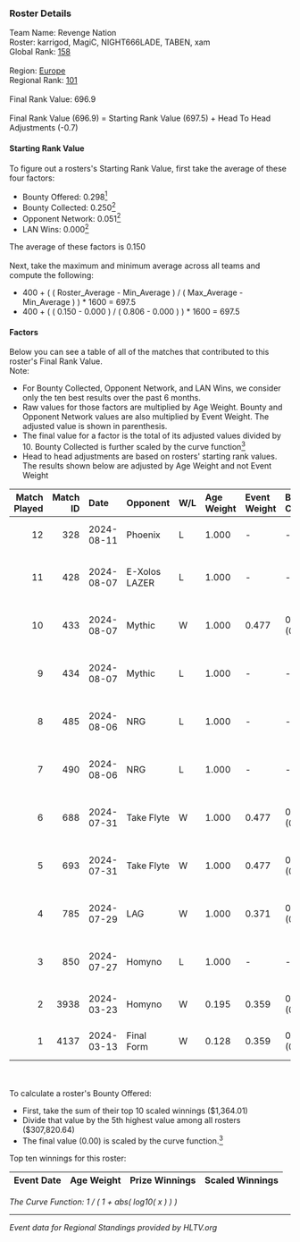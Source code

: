 ### Roster Details<br />
Team Name: Revenge Nation<br />
Roster: karrigod, MagiC, NIGHT666LADE, TABEN, xam<br />
Global Rank: [158](../../standings_global_2024_08_21.md)<br />
<br />
Region: [Europe]( ../../standings_europe_2024_08_21.md)<br />
Regional Rank: [101]( ../../standings_europe_2024_08_21.md)<br />
<br />
Final Rank Value:  696.9<br />
<br />
Final Rank Value (696.9) = Starting Rank Value (697.5) + Head To Head Adjustments (-0.7)<br />

#### Starting Rank Value<br />
To figure out a rosters's Starting Rank Value, first take the average of these four factors:<br />
- Bounty Offered: 0.298[<sup>1</sup>](#table2)
- Bounty Collected: 0.250[<sup>2</sup>](#table1)
- Opponent Network: 0.051[<sup>2</sup>](#table1)
- LAN Wins: 0.000[<sup>2</sup>](#table1)

The average of these factors is 0.150<br />
<br />
Next, take the maximum and minimum average across all teams and compute the following:<br />
- 400 + ( ( Roster_Average - Min_Average ) / ( Max_Average - Min_Average ) ) * 1600 = 697.5
- 400 + ( ( 0.150 - 0.000 ) / ( 0.806 - 0.000 ) ) * 1600 = 697.5


#### Factors<br />
Below you can see a table of all of the matches that contributed to this roster's Final Rank Value.<br />
Note:<br />

- For Bounty Collected, Opponent Network, and LAN Wins, we consider only the ten best results over the past 6 months.
- Raw values for those factors are multiplied by Age Weight. Bounty and Opponent Network values are also multiplied by Event Weight. The adjusted value is shown in parenthesis.
- The final value for a factor is the total of its adjusted values divided by 10. Bounty Collected is further scaled by the curve function[<sup>3</sup>](#curveFunction)
- Head to head adjustments are based on rosters' starting rank values. The results shown below are adjusted by Age Weight and not Event Weight
<span id="table1"></span><br />


| Match Played | Match ID | Date       | Opponent      | W/L | Age Weight | Event Weight | Bounty Collected | Opponent Network | LAN Wins  | H2H Adj. | Roster                                    |
| -: | -: | :- | :- | :- | :- | :- | :- | :- | :- | -: | :- |
|           12 |      328 | 2024-08-11 | Phoenix       | L   | 1.000      | -            | -                | -                | -         |   -16.80 | karrigod, MagiC, NIGHT666LADE, TABEN, xam |
|           11 |      428 | 2024-08-07 | E-Xolos LAZER | L   | 1.000      | -            | -                | -                | -         |   -12.54 | MagiC, NIGHT666LADE, S0ph3R, TABEN, xam   |
|           10 |      433 | 2024-08-07 | Mythic        | W   | 1.000      | 0.477        | 0.009 (0.004)    | 0.275 (0.131)    | 0 (0.000) |    17.91 | MagiC, NIGHT666LADE, S0ph3R, TABEN, xam   |
|            9 |      434 | 2024-08-07 | Mythic        | L   | 1.000      | -            | -                | -                | -         |   -13.40 | MagiC, NIGHT666LADE, S0ph3R, TABEN, xam   |
|            8 |      485 | 2024-08-06 | NRG           | L   | 1.000      | -            | -                | -                | -         |    -5.21 | MagiC, NIGHT666LADE, S0ph3R, TABEN, xam   |
|            7 |      490 | 2024-08-06 | NRG           | L   | 1.000      | -            | -                | -                | -         |    -5.48 | MagiC, NIGHT666LADE, S0ph3R, TABEN, xam   |
|            6 |      688 | 2024-07-31 | Take Flyte    | W   | 1.000      | 0.477        | 0.002 (0.001)    | 0.219 (0.104)    | 0 (0.000) |    13.52 | MagiC, NIGHT666LADE, S0ph3R, TABEN, xam   |
|            5 |      693 | 2024-07-31 | Take Flyte    | W   | 1.000      | 0.477        | 0.002 (0.001)    | 0.219 (0.104)    | 0 (0.000) |    14.76 | MagiC, NIGHT666LADE, S0ph3R, TABEN, xam   |
|            4 |      785 | 2024-07-29 | LAG           | W   | 1.000      | 0.371        | 0.010 (0.004)    | 0.426 (0.158)    | 0 (0.000) |    19.38 | MagiC, NIGHT666LADE, S0ph3R, TABEN, xam   |
|            3 |      850 | 2024-07-27 | Homyno        | L   | 1.000      | -            | -                | -                | -         |   -17.44 | MagiC, NIGHT666LADE, S0ph3R, TABEN, xam   |
|            2 |     3938 | 2024-03-23 | Homyno        | W   | 0.195      | 0.359        | 0.006 (0.000)    | 0.162 (0.011)    | 0 (0.000) |     2.94 | HorizoN, MagiC, S0ph3R, TABEN, xam        |
|            1 |     4137 | 2024-03-13 | Final Form    | W   | 0.128      | 0.359        | 0.002 (0.000)    | 0.052 (0.002)    | 0 (0.000) |     1.69 | HorizoN, MagiC, S0ph3R, TABEN, xam        |

<br />
<span id="table2"></span><br />
To calculate a roster's Bounty Offered:<br />

- First, take the sum of their top 10 scaled winnings ($1,364.01)
- Divide that value by the 5th highest value among all rosters ($307,820.64)
- The final value (0.00) is scaled by the curve function.[<sup>3</sup>](#curveFunction)

Top ten winnings for this roster:<br />

| Event Date | Age Weight | Prize Winnings | Scaled Winnings |
| :- | -: | :- | :- |


<span id="curveFunction"></span>_The Curve Function: 1 / ( 1 + abs( log10( x ) ) )_<br />

---
_Event data for Regional Standings provided by HLTV.org_<br />
